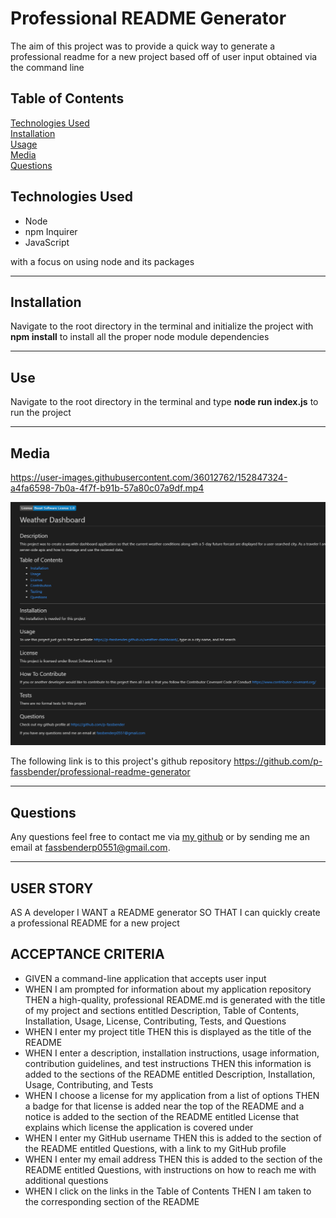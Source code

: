 # Professional README Generator

The aim of this project was to provide a quick way to generate a professional readme for a new project based off of user input obtained via the command line

## Table of Contents
[Technologies Used](#technologies-used) <br>
[Installation](#installation) <br>
[Usage](#use) <br>
[Media](#media) <br>
[Questions](#questions) <br>

## Technologies Used
* Node
* npm Inquirer
* JavaScript

with a focus on using node and its packages

---

## Installation
Navigate to the root directory in the terminal and initialize the project with **npm install** to install all the proper node module dependencies

---

## Use
Navigate to the root directory in the terminal and type **node run index.js** to run the project

---

## Media
https://user-images.githubusercontent.com/36012762/152847324-a4fa6598-7b0a-4f7f-b91b-57a80c07a9df.mp4

![Insert screenshot here](./assets/professional-readme-generator.png)

The following link is to this project's github repository
https://github.com/p-fassbender/professional-readme-generator

---

## Questions
Any questions feel free to contact me via [my github](https://github.com/p-fassbender) or by sending me an email at fassbenderp0551@gmail.com.


---

## USER STORY
AS A developer
I WANT a README generator
SO THAT I can quickly create a professional README for a new project

## ACCEPTANCE CRITERIA
* GIVEN a command-line application that accepts user input
* WHEN I am prompted for information about my application repository
THEN a high-quality, professional README.md is generated with the title of my project and sections entitled Description, Table of Contents, Installation, Usage, License, Contributing, Tests, and Questions
* WHEN I enter my project title
THEN this is displayed as the title of the README
* WHEN I enter a description, installation instructions, usage information, contribution guidelines, and test instructions
THEN this information is added to the sections of the README entitled Description, Installation, Usage, Contributing, and Tests
* WHEN I choose a license for my application from a list of options
THEN a badge for that license is added near the top of the README and a notice is added to the section of the README entitled License that explains which license the application is covered under
* WHEN I enter my GitHub username
THEN this is added to the section of the README entitled Questions, with a link to my GitHub profile
* WHEN I enter my email address
THEN this is added to the section of the README entitled Questions, with instructions on how to reach me with additional questions
* WHEN I click on the links in the Table of Contents
THEN I am taken to the corresponding section of the README
